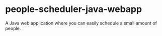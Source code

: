 people-scheduler-java-webapp
============================

A Java web application where you can easily schedule a small amount of people.

